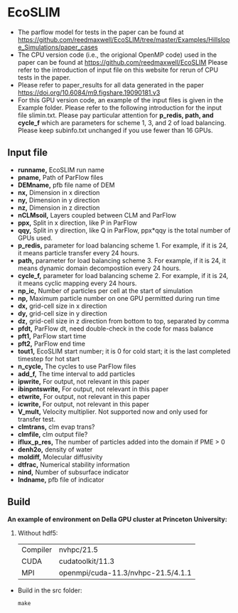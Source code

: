 # EcoSLIM

* The parflow model for tests in the paper can be found at https://github.com/reedmaxwell/EcoSLIM/tree/master/Examples/Hillslope_Simulations/paper_cases  
* The CPU version code (i.e., the origional OpenMP code) used in the paper can be found at https://github.com/reedmaxwell/EcoSLIM  Please refer to the introduction of input file on this website for rerun of CPU tests in the paper.  
* Please refer to paper_results for all data generated in the paper https://doi.org/10.6084/m9.figshare.19090181.v3
* For this GPU version code, an example of the input files is given in the Example folder. Please refer to the following introduction for the input file slimin.txt. Please pay particular attention for **p_redis, path, and cycle_f** which are parameters for scheme 1, 3, and 2 of load balancing. Please keep subinfo.txt unchanged if you use fewer than 16 GPUs.  

## Input file  
* **runname,** EcoSLIM run name
* **pname,** Path of ParFlow files
* **DEMname,** pfb file name of DEM
* **nx,** Dimension in x direction
* **ny,** Dimension in y direction
* **nz,** Dimension in z direction
* **nCLMsoil,** Layers coupled between CLM and ParFlow
* **ppx,** Split in x direction, like P in ParFlow
* **qqy,** Split in y direction, like Q in ParFlow, ppx\*qqy is the total number of GPUs used. 
* **p_redis,** parameter for load balancing scheme 1. For example, if it is 24, it means particle transfer every 24 hours.
* **path,** parameter for load balancing scheme 3. For example, if it is 24, it means dynamic domain decompostiion every 24 hours.
* **cycle_f,** parameter for load balancing scheme 2. For example, if it is 24, it means cyclic mapping every 24 hours.
* **np_ic,** Number of particles per cell at the start of simulation
* **np,** Maximum particle number on one GPU permitted during run time 
* **dx,** grid-cell size in x direction
* **dy,** grid-cell size in y direction
* **dz,** grid-cell size in z direction from bottom to top, separated by comma
* **pfdt,** ParFlow dt, need double-check in the code for mass balance
* **pft1,** ParFlow start time
* **pft2,** ParFlow end time
* **tout1,** EcoSLIM start number; it is 0 for cold start; it is the last completed timestep for hot start
* **n_cycle,** The cycles to use ParFlow files
* **add_f,** The time interval to add particles
* **ipwrite,** For output, not relevant in this paper
* **ibinpntswrite,** For output, not relevant in this paper
* **etwrite,** For output, not relevant in this paper
* **icwrite,** For output, not relevant in this paper
* **V_mult,** Velocity multiplier. Not supported now and only used for transfer test.
* **clmtrans,** clm evap trans?
* **clmfile,** clm output file?
* **iflux_p_res,** The number of particles added into the domain if PME > 0
* **denh2o,** density of water
* **moldiff,** Molecular diffusivity
* **dtfrac,** Numerical stability information
* **nind,** Number of subsurface indicator
* **Indname,** pfb file of indicator
## Build  
**An example of environment on Della GPU cluster at Princeton University:**  
1. Without hdf5:  
    <table>  
      <tr>
        <td>Compiler</td>
        <td>nvhpc/21.5</td>
      </tr> 
      <tr>
        <td>CUDA</td>
        <td>cudatoolkit/11.3</td>
      </tr> 
      <tr>
        <td>MPI</td>
        <td>openmpi/cuda-11.3/nvhpc-21.5/4.1.1</td>  
      </tr>  
    </table>  

* Build in the src folder:  
  ```
  make
  ```


